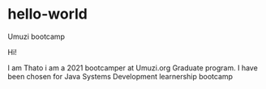 # hello-world
Umuzi bootcamp

Hi!

I am Thato i am a 2021 bootcamper at Umuzi.org Graduate program.
I have been chosen for Java Systems Development learnership bootcamp
